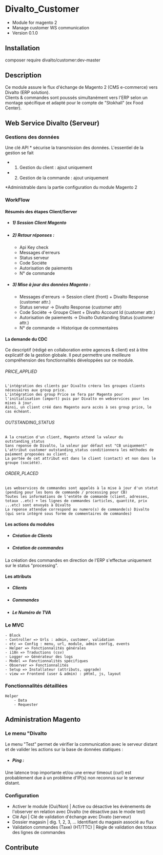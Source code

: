 # Divalto_Customer
- Module for magento 2
- Manage customer WS communication
- Version 0.1.0

## Installation

composer require divalto/customer:dev-master

## Description

Ce module assure le flux d'échange de Magento 2 (CMS e-commerce) vers Divalto (ERP solution).<br>
Clients & commandes sont poussés simultanément vers l'ERP selon un montage spécifique et adapté pour le compte de "Stokhall" (ex Food Center).

## Web Service Divalto (Serveur)

### Gestions des données

Une clé API * sécurise la transmission des données. L'essentiel de la gestion se fait

- 1) Gestion du client : ajout uniquement
- 2) Gestion de la commande : ajout uniquement

*Administrable dans la partie configuration du module Magento 2

### WorkFlow

#### Résumés des étapes Client/Server

- ##### 1) Session Client Magento
- ##### 2) Retour réponses : 
	- Api Key check
	- Messages d'erreurs
	- Status serveur
	- Code Sociéte
	- Autorisation de paiements
	- N° de commande
- ##### 3) Mise à jour des données Magento :
	- Messages d'erreurs -> Session client (front) + Divalto Response (customer attr.)
	- Status serveur -> Divalto Response (customer attr)
	- Code Sociéte -> Groupe Client + Divalto Account Id (customer attr.)
	- Autorisation de paiements -> Divalto Outstanding Status (customer attr.)
	- N° de commande -> Historique de commentaires

#### La demande du CDC

Ce descriptif (rédigé en collaboration entre agences & client) est à titre explicatif de la gestion globale. Il peut permettre une meilleure compréhension des fonctionnalités développées sur ce module.

###### PRICE_APPLIED

    L'intégration des clients par Divalto créera les groupes clients nécessaires aux group price.
    L'intégration des group Price se fera par Magento pour l'initialisation (import) puis par Divalto en webservices pour les mises à jour.
    Ainsi, un client créé dans Magento aura accès à ses group price, le cas échéant.

###### OUTSTANDING_STATUS

    A la creation d'un client, Magento attend la valeur du outstanding_status
    Sans reponse de Divalto, la valeur par défaut est "CB uniquement"
    L'attribut customer outstanding_status conditionnera les méthodes de paiement proposées au client.
    La portée de cet attribut est dans le client (contact) et non dans le groupe (société).

###### ORDER_PLACED

    Les webservices de commandes sont appelés à la mise à jour d'un statut (pending pour les bons de commande / processing pour CB)
    Toutes les informations de l'entête de commande (client, adresses, totaux ..etc) + les lignes de commandes (articles, quantité, prix ...etc) sont envoyés à Divalto
    La reponse attendue correspond au numero(s) de commande(s) Divalto (qui sera intégré sous forme de commentaires de commandes)

#### Les actions du modules

- ##### Création de Clients
- ##### Création de commandes

La création des commandes en direction de l'ERP s'effectue uniquement sur le status "processing".

#### Les attributs

- ##### Clients
- ##### Commandes
- ##### Le Numéro de TVA

### Le MVC

	- Block
	- Controller => Urls : admin, customer, validation
	- etc => Config : menu, url, module, admin config, events
	- Helper => Fonctionnalités générales
	- i18n => Traductions (csv)
	- Logger => Générateur des logs
	- Model => Fonctionnalités spécifiques
	- Observer => Fonctionnalités 
	- Setup => Installateur (attributs, upgrade)
	- view => Frontend (user & admin) : pHtml, js, layout

### Fonctionnalités détaillées

	Helper
		- Data
		- Requester

## Administration Magento

### Le menu "Divalto

Le menu "Test" permet de vérifier la communication avec le serveur distant et de valider les actions sur la base de données statiques :
- ##### Ping : 
Une latence trop importante et/ou une erreur timeout (curl) est probablement due à un problème d'IP(s) non reconnus sur le serveur distant.

### Configuration

- Activer le module (Oui/Non) | Active ou désactive les évènements de l'observer en relation avec Divalto (ne désactive pas le mode test)
- Clé Api | Clé de validation d'échange avec Divato (serveur)
- Dossier magasin | dig. 1, 2, 3, ... Identifiant du magasin associé au flux
- Validation commandes (Taxe) (HT/TTC) | Règle de validation des totaux des lignes de commandes

## Contribute